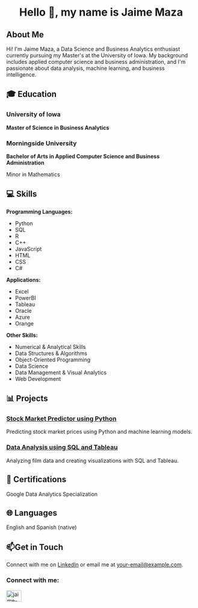 <h1 align="center">Hello 👋, my name is Jaime Maza</h1>
<h2>About Me</h2>

<p>Hi! I'm Jaime Maza, a Data Science and Business Analytics enthusiast currently pursuing my Master's at the University of Iowa. My background includes applied computer science and business administration, and I'm passionate about data analysis, machine learning, and business intelligence.</p>

<h2>🎓 Education</h2>
<h3>University of Iowa</h3>
<p><strong>Master of Science in Business Analytics</strong></p>

<h3>Morningside University</h3>
<p><strong>Bachelor of Arts in Applied Computer Science and Business Administration</strong></p>
<p>Minor in Mathematics</p>

<h2>💻 Skills</h2>
<p><strong>Programming Languages:</strong></p>
    <ul>
        <li>Python</li>
        <li>SQL</li>
        <li>R</li>
        <li>C++</li>
        <li>JavaScript</li>
        <li>HTML</li>
        <li>CSS</li>
        <li>C#</li>
    </ul>

<p><strong>Applications:</strong></p>
<ul>
<li>Excel</li>
<li>PowerBI</li>
<li>Tableau</li>
<li>Oracle</li>
<li>Azure</li>
<li>Orange</li>
</ul>

<p><strong>Other Skills:</strong></p>
    <ul>
        <li>Numerical & Analytical Skills</li>
        <li>Data Structures & Algorithms</li>
        <li>Object-Oriented Programming</li>
        <li>Data Science</li>
        <li>Data Management & Visual Analytics</li>
        <li>Web Development</li>
    </ul>

<h2>📊 Projects</h2>
<h3><a href="https://github.com/jaimemaza/StockMarketPredictorJM">Stock Market Predictor using Python</a></h3>
<p>Predicting stock market prices using Python and machine learning models.</p>

<h3><a href="link-to-repo">Data Analysis using SQL and Tableau</a></h3>
<p>Analyzing film data and creating visualizations with SQL and Tableau.</p>
    
<h2>📜 Certifications</h2>
<p>Google Data Analytics Specialization</p>
    
<h2>🌐 Languages</h2>
<p>English and Spanish (native)</p>
    
<h2> 📫Get in Touch</h2>
<p>Connect with me on <a href="https://linkedin.com/in/jaime-maza-martin">LinkedIn</a> or email me at <a href="jaimemazamartin@gmail.com">your-email@example.com</a>.</p>

<h3 align="left">Connect with me:</h3>
<p align="left">
<a href="https://linkedin.com/in/jaime-maza-martin" target="blank"><img align="center" src="https://raw.githubusercontent.com/rahuldkjain/github-profile-readme-generator/master/src/images/icons/Social/linked-in-alt.svg" alt="jaime-maza-martin" height="30" width="40" /></a>
</p>
